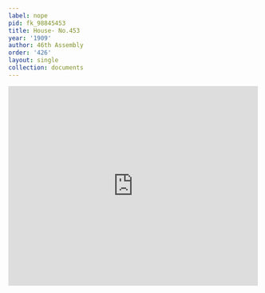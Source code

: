 ```yaml
---
label: nope
pid: fk_98845453
title: House- No.453
year: '1909'
author: 46th Assembly
order: '426'
layout: single
collection: documents
---
```

<iframe src="https://northwestern.app.box.com/embed/s/nh7jnrc2wa60p7me4wkq8ltvu549r9ry?sortColumn=date&view=list" width="500" height="400" frameborder="0" allowfullscreen webkitallowfullscreen msallowfullscreen></iframe>
